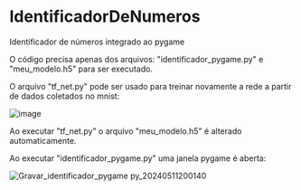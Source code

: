 # IdentificadorDeNumeros
Identificador de números integrado ao pygame

O código precisa apenas dos arquivos: "identificador_pygame.py" e "meu_modelo.h5" para ser executado.

O arquivo "tf_net.py" pode ser usado para treinar novamente a rede a partir de dados coletados no mnist:

![image](https://github.com/Nicolas-Heringer/IdentificadorDeNumeros/assets/87998541/3f4baeb4-c185-4901-8eb7-0f104ad4aa72)

Ao executar "tf_net.py" o arquivo "meu_modelo.h5" é alterado automaticamente.

Ao executar "identificador_pygame.py" uma janela pygame é aberta:

![Gravar_identificador_pygame py_20240511200140](https://github.com/Nicolas-Heringer/IdentificadorDeNumeros/assets/87998541/97bbb996-ae16-4d8e-945d-7e7f0ef9bb28)
